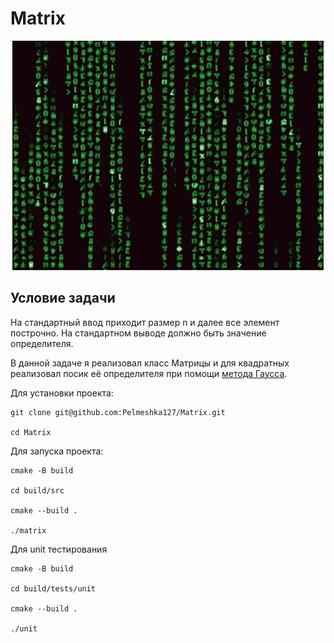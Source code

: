 # Matrix

<p align="center">
<img src=Images/code-purpose-of-life.gif>
</p>

## Условие задачи

На стандартный ввод приходит размер n и далее все элемент построчно. На стандартном выводе должно быть значение определителя.

В данной задаче я реализовал класс Матрицы и для квадратных реализовал посик её определителя при помощи [метода Гаусса](https://mipt.ru/online/#video.php?id=119855&search&chair=0&course=0&teacher=6493&semester=0&embedded=1&searchpage=0&videopage=0&playlistid=751).

Для установки проекта:

```
git clone git@github.com:Pelmeshka127/Matrix.git

cd Matrix
```

Для запуска проекта:

```
cmake -B build

cd build/src

cmake --build .

./matrix

```

Для unit тестирования

```
cmake -B build

cd build/tests/unit

cmake --build .

./unit
```